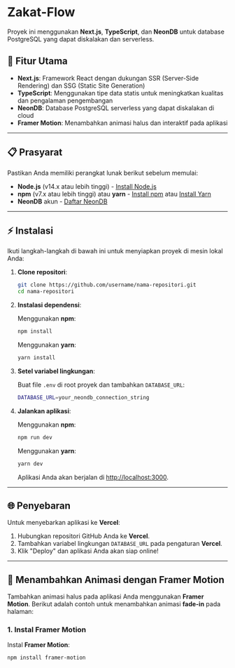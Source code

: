 # Zakat-Flow



Proyek ini menggunakan **Next.js**, **TypeScript**, dan **NeonDB** untuk database PostgreSQL yang dapat diskalakan dan serverless.

## 🚀 Fitur Utama

- **Next.js**: Framework React dengan dukungan SSR (Server-Side Rendering) dan SSG (Static Site Generation)
- **TypeScript**: Menggunakan tipe data statis untuk meningkatkan kualitas dan pengalaman pengembangan
- **NeonDB**: Database PostgreSQL serverless yang dapat diskalakan di cloud
- **Framer Motion**: Menambahkan animasi halus dan interaktif pada aplikasi

---

## 📋 Prasyarat

Pastikan Anda memiliki perangkat lunak berikut sebelum memulai:

- **Node.js** (v14.x atau lebih tinggi) - [Install Node.js](https://nodejs.org/)
- **npm** (v7.x atau lebih tinggi) atau **yarn** - [Install npm](https://www.npmjs.com/) atau [Install Yarn](https://yarnpkg.com/)
- **NeonDB** akun - [Daftar NeonDB](https://neon.tech)

---

## ⚡️ Instalasi

Ikuti langkah-langkah di bawah ini untuk menyiapkan proyek di mesin lokal Anda:

1. **Clone repositori**:

    ```bash
    git clone https://github.com/username/nama-repositori.git
    cd nama-repositori
    ```

2. **Instalasi dependensi**:

    Menggunakan **npm**:

    ```bash
    npm install
    ```

    Menggunakan **yarn**:

    ```bash
    yarn install
    ```

3. **Setel variabel lingkungan**:

    Buat file `.env` di root proyek dan tambahkan `DATABASE_URL`:

    ```bash
    DATABASE_URL=your_neondb_connection_string
    ```

4. **Jalankan aplikasi**:

    Menggunakan **npm**:

    ```bash
    npm run dev
    ```

    Menggunakan **yarn**:

    ```bash
    yarn dev
    ```

    Aplikasi Anda akan berjalan di [http://localhost:3000](http://localhost:3000).

---

## 🌐 Penyebaran

Untuk menyebarkan aplikasi ke **Vercel**:

1. Hubungkan repositori GitHub Anda ke **Vercel**.
2. Tambahkan variabel lingkungan `DATABASE_URL` pada pengaturan **Vercel**.
3. Klik "Deploy" dan aplikasi Anda akan siap online!

---

## 🎨 Menambahkan Animasi dengan Framer Motion

Tambahkan animasi halus pada aplikasi Anda menggunakan **Framer Motion**. Berikut adalah contoh untuk menambahkan animasi **fade-in** pada halaman:

### 1. Instal Framer Motion

Instal **Framer Motion**:

```bash
npm install framer-motion
